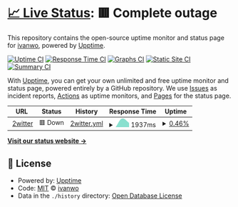 # [📈 Live Status](https://ivanwo.github.io/2witter-uptime): <!--live status--> **🟥 Complete outage**

This repository contains the open-source uptime monitor and status page for [ivanwo](https://ivanwo.github.io/2witter-uptime), powered by [Upptime](https://github.com/upptime/upptime).

[![Uptime CI](https://github.com/ivanwo/2witter-uptime/workflows/Uptime%20CI/badge.svg)](https://github.com/ivanwo/2witter-uptime/actions?query=workflow%3A%22Uptime+CI%22)
[![Response Time CI](https://github.com/ivanwo/2witter-uptime/workflows/Response%20Time%20CI/badge.svg)](https://github.com/ivanwo/2witter-uptime/actions?query=workflow%3A%22Response+Time+CI%22)
[![Graphs CI](https://github.com/ivanwo/2witter-uptime/workflows/Graphs%20CI/badge.svg)](https://github.com/ivanwo/2witter-uptime/actions?query=workflow%3A%22Graphs+CI%22)
[![Static Site CI](https://github.com/ivanwo/2witter-uptime/workflows/Static%20Site%20CI/badge.svg)](https://github.com/ivanwo/2witter-uptime/actions?query=workflow%3A%22Static+Site+CI%22)
[![Summary CI](https://github.com/ivanwo/2witter-uptime/workflows/Summary%20CI/badge.svg)](https://github.com/ivanwo/2witter-uptime/actions?query=workflow%3A%22Summary+CI%22)

With [Upptime](https://upptime.js.org), you can get your own unlimited and free uptime monitor and status page, powered entirely by a GitHub repository. We use [Issues](https://github.com/ivanwo/2witter-uptime/issues) as incident reports, [Actions](https://github.com/ivanwo/2witter-uptime/actions) as uptime monitors, and [Pages](https://ivanwo.github.io/2witter-uptime) for the status page.

<!--start: status pages-->
<!-- This summary is generated by Upptime (https://github.com/upptime/upptime) -->
<!-- Do not edit this manually, your changes will be overwritten -->
<!-- prettier-ignore -->
| URL | Status | History | Response Time | Uptime |
| --- | ------ | ------- | ------------- | ------ |
| <img alt="" src="https://icons.duckduckgo.com/ip3/2witter.com.ico" height="13"> [2witter](https://2witter.com/) | 🟥 Down | [2witter.yml](https://github.com/ivanwo/2witter-uptime/commits/HEAD/history/2witter.yml) | <details><summary><img alt="Response time graph" src="./graphs/2witter/response-time-week.png" height="20"> 1937ms</summary><br><a href="https://ivanwo.github.io/2witter-uptime/history/2witter"><img alt="Response time 915" src="https://img.shields.io/endpoint?url=https%3A%2F%2Fraw.githubusercontent.com%2Fivanwo%2F2witter-uptime%2FHEAD%2Fapi%2F2witter%2Fresponse-time.json"></a><br><a href="https://ivanwo.github.io/2witter-uptime/history/2witter"><img alt="24-hour response time 1511" src="https://img.shields.io/endpoint?url=https%3A%2F%2Fraw.githubusercontent.com%2Fivanwo%2F2witter-uptime%2FHEAD%2Fapi%2F2witter%2Fresponse-time-day.json"></a><br><a href="https://ivanwo.github.io/2witter-uptime/history/2witter"><img alt="7-day response time 1937" src="https://img.shields.io/endpoint?url=https%3A%2F%2Fraw.githubusercontent.com%2Fivanwo%2F2witter-uptime%2FHEAD%2Fapi%2F2witter%2Fresponse-time-week.json"></a><br><a href="https://ivanwo.github.io/2witter-uptime/history/2witter"><img alt="30-day response time 1211" src="https://img.shields.io/endpoint?url=https%3A%2F%2Fraw.githubusercontent.com%2Fivanwo%2F2witter-uptime%2FHEAD%2Fapi%2F2witter%2Fresponse-time-month.json"></a><br><a href="https://ivanwo.github.io/2witter-uptime/history/2witter"><img alt="1-year response time 915" src="https://img.shields.io/endpoint?url=https%3A%2F%2Fraw.githubusercontent.com%2Fivanwo%2F2witter-uptime%2FHEAD%2Fapi%2F2witter%2Fresponse-time-year.json"></a></details> | <details><summary><a href="https://ivanwo.github.io/2witter-uptime/history/2witter">0.46%</a></summary><a href="https://ivanwo.github.io/2witter-uptime/history/2witter"><img alt="All-time uptime 94.91%" src="https://img.shields.io/endpoint?url=https%3A%2F%2Fraw.githubusercontent.com%2Fivanwo%2F2witter-uptime%2FHEAD%2Fapi%2F2witter%2Fuptime.json"></a><br><a href="https://ivanwo.github.io/2witter-uptime/history/2witter"><img alt="24-hour uptime 0.91%" src="https://img.shields.io/endpoint?url=https%3A%2F%2Fraw.githubusercontent.com%2Fivanwo%2F2witter-uptime%2FHEAD%2Fapi%2F2witter%2Fuptime-day.json"></a><br><a href="https://ivanwo.github.io/2witter-uptime/history/2witter"><img alt="7-day uptime 0.46%" src="https://img.shields.io/endpoint?url=https%3A%2F%2Fraw.githubusercontent.com%2Fivanwo%2F2witter-uptime%2FHEAD%2Fapi%2F2witter%2Fuptime-week.json"></a><br><a href="https://ivanwo.github.io/2witter-uptime/history/2witter"><img alt="30-day uptime 59.48%" src="https://img.shields.io/endpoint?url=https%3A%2F%2Fraw.githubusercontent.com%2Fivanwo%2F2witter-uptime%2FHEAD%2Fapi%2F2witter%2Fuptime-month.json"></a><br><a href="https://ivanwo.github.io/2witter-uptime/history/2witter"><img alt="1-year uptime 94.91%" src="https://img.shields.io/endpoint?url=https%3A%2F%2Fraw.githubusercontent.com%2Fivanwo%2F2witter-uptime%2FHEAD%2Fapi%2F2witter%2Fuptime-year.json"></a></details>

<!--end: status pages-->

[**Visit our status website →**](https://ivanwo.github.io/2witter-uptime)

## 📄 License

- Powered by: [Upptime](https://github.com/upptime/upptime)
- Code: [MIT](./LICENSE) © [ivanwo](https://ivanwo.github.io/2witter-uptime)
- Data in the `./history` directory: [Open Database License](https://opendatacommons.org/licenses/odbl/1-0/)
